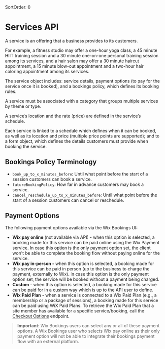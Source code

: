 SortOrder: 0
# Services API

A service is an offering that a business provides to its customers. 

For example, a fitness studio may offer a one-hour yoga class, a 45 minute HIIT training session and a 30 minute one-on-one personal training session among its services, and a hair salon may offer a 30 minute haircut appointment, a 15 minute blow-out appointment and a two-hour hair coloring appointment among its services.

The service object includes: service details, payment options (to pay for the service once it is booked), and a bookings policy, which defines its booking rules. 

A service must be associated with a category that groups multiple services by theme or type. 

A service’s location and the rate (price) are defined in the service’s schedule.

Each service is linked to a schedule which defines when it can be booked, as well as its location and price (multiple price points are supported); and to a form object, which defines the details customers must provide when booking the service.

## Bookings Policy Terminology
- `book_up_to_x_minutes_before`:  Until what point before the start of a session customers can book a service.
- `futureBookingPolicy`: How far in advance customers may book a service.
- `cancel_reschedule_up_to_x_minutes_before`: Until what point before the start of a session customers can cancel or reschedule.

## Payment Options
The following payment options available via the Wix Bookings UI:

- **Wix pay online** (not available via API) - when this option is selected, a booking made for this service can be paid online using the Wix Payment service. In case this option is the only payment option set, the client won't be able to complete the booking flow without paying online for the service.
- **Wix pay in-person -** when this option is selected, a booking made for this service can be paid in person (up to the business to charge the payment, externally to Wix). In case this option is the only payment option set, the service will be booked without a payment being charged.
- **Custom** - when this option is selected, a booking made for this service can be paid for in a custom way which is up to the API user to define. 
- **Wix Paid Plan** - when a service is connected to a Wix Paid Plan (e.g., a membership or a package of sessions), a booking made for this service can be paid using WiX Paid Plans. To retrieve the Wix Paid Plan that a site member has available for a specific service/booking, call the [Checkout Options]() endpoint.

> **Important**:
Wix Bookings users can select any or all of these payment options. A Wix Bookings user who selects Wix pay online as their only payment option will not be able to integrate their bookings payment flow with an external platform.
